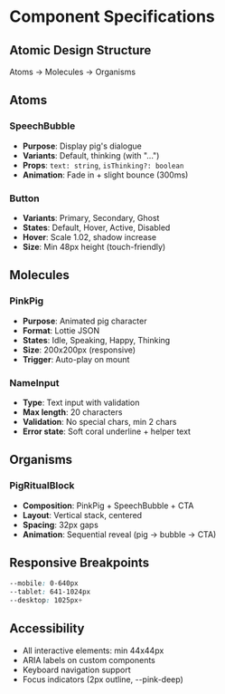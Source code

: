 # Component Specifications

## Atomic Design Structure
Atoms → Molecules → Organisms

## Atoms

### SpeechBubble
- **Purpose**: Display pig's dialogue
- **Variants**: Default, thinking (with "...")
- **Props**: `text: string`, `isThinking?: boolean`
- **Animation**: Fade in + slight bounce (300ms)

### Button
- **Variants**: Primary, Secondary, Ghost
- **States**: Default, Hover, Active, Disabled
- **Hover**: Scale 1.02, shadow increase
- **Size**: Min 48px height (touch-friendly)

## Molecules

### PinkPig
- **Purpose**: Animated pig character
- **Format**: Lottie JSON
- **States**: Idle, Speaking, Happy, Thinking
- **Size**: 200x200px (responsive)
- **Trigger**: Auto-play on mount

### NameInput
- **Type**: Text input with validation
- **Max length**: 20 characters
- **Validation**: No special chars, min 2 chars
- **Error state**: Soft coral underline + helper text

## Organisms

### PigRitualBlock
- **Composition**: PinkPig + SpeechBubble + CTA
- **Layout**: Vertical stack, centered
- **Spacing**: 32px gaps
- **Animation**: Sequential reveal (pig → bubble → CTA)

## Responsive Breakpoints
```css
--mobile: 0-640px
--tablet: 641-1024px
--desktop: 1025px+
```

## Accessibility
- All interactive elements: min 44x44px
- ARIA labels on custom components
- Keyboard navigation support
- Focus indicators (2px outline, --pink-deep)

